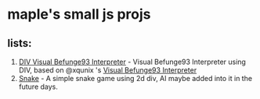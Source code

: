 maple's small js projs
======================
lists:
------
1. [DIV Visual Befunge93 Interpreter](http://humiaozuzu.github.com/javascript-playground/div-visual-befunge93-interpreter/) - Visual Befunge93 Interpreter using DIV, based on @xqunix 's [Visual Befunge93 Interpreter](http://qiao.github.com/javascript-playground/visual-befunge93-interpreter/)
2. [Snake](http://humiaozuzu.github.com/javascript-playground/snake/) - A
   simple snake game using 2d div, AI maybe added into it in the future days.

